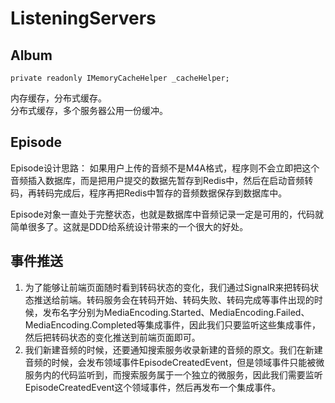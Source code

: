 # ListeningServers

## Album

```CSharp
private readonly IMemoryCacheHelper _cacheHelper;
```

内存缓存，分布式缓存。  
分布式缓存，多个服务器公用一份缓冲。  

## Episode

Episode设计思路：
如果用户上传的音频不是M4A格式，程序则不会立即把这个音频插入数据库，而是把用户提交的数据先暂存到Redis中，然后在启动音频转码，再转码完成后，程序再把Redis中暂存的音频数据保存到数据库中。

Episode对象一直处于完整状态，也就是数据库中音频记录一定是可用的，代码就简单很多了。这就是DDD给系统设计带来的一个很大的好处。

## 事件推送

1. 为了能够让前端页面随时看到转码状态的变化，我们通过SignalR来把转码状态推送给前端。转码服务会在转码开始、转码失败、转码完成等事件出现的时候，发布名字分别为MediaEncoding.Started、MediaEncoding.Failed、MediaEncoding.Completed等集成事件，因此我们只要监听这些集成事件，然后把转码状态的变化推送到前端页面即可。
2. 我们新建音频的时候，还要通知搜索服务收录新建的音频的原文。我们在新建音频的时候，会发布领域事件EpisodeCreatedEvent，但是领域事件只能被微服务内的代码监听到，而搜索服务属于一个独立的微服务，因此我们需要监听EpisodeCreatedEvent这个领域事件，然后再发布一个集成事件。

